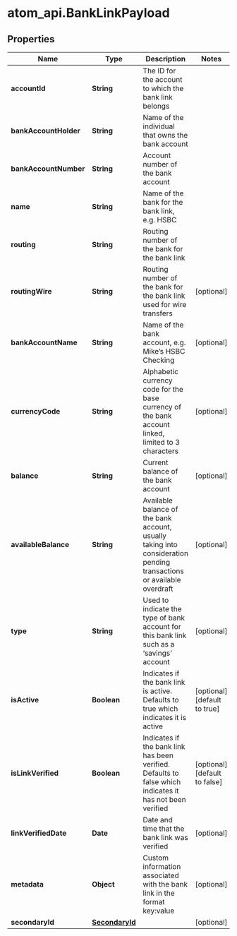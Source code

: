 # atom_api.BankLinkPayload

## Properties
Name | Type | Description | Notes
------------ | ------------- | ------------- | -------------
**accountId** | **String** | The ID for the account to which the bank link belongs | 
**bankAccountHolder** | **String** | Name of the individual that owns the bank account | 
**bankAccountNumber** | **String** | Account number of the bank account | 
**name** | **String** | Name of the bank for the bank link, e.g. HSBC | 
**routing** | **String** | Routing number of the bank for the bank link | 
**routingWire** | **String** | Routing number of the bank for the bank link used for wire transfers | [optional] 
**bankAccountName** | **String** | Name of the bank account, e.g. Mike’s HSBC Checking | [optional] 
**currencyCode** | **String** | Alphabetic currency code for the base currency of the bank account linked, limited to 3 characters | [optional] 
**balance** | **String** | Current balance of the bank account | [optional] 
**availableBalance** | **String** | Available balance of the bank account, usually taking into consideration pending transactions or available overdraft | [optional] 
**type** | **String** | Used to indicate the type of bank account for this bank link such as a ‘savings’ account | [optional] 
**isActive** | **Boolean** | Indicates if the bank link is active. Defaults to true which indicates it is active | [optional] [default to true]
**isLinkVerified** | **Boolean** | Indicates if the bank link has been verified. Defaults to false which indicates it has not been verified | [optional] [default to false]
**linkVerifiedDate** | **Date** | Date and time that the bank link was verified | [optional] 
**metadata** | **Object** | Custom information associated with the bank link in the format key:value | [optional] 
**secondaryId** | [**SecondaryId**](SecondaryId.md) |  | [optional] 


